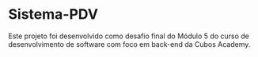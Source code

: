 ﻿# Sistema-PDV

Este projeto foi desenvolvido como desafio final do Módulo 5 do curso de desenvolvimento de software com foco em back-end da Cubos Academy.

